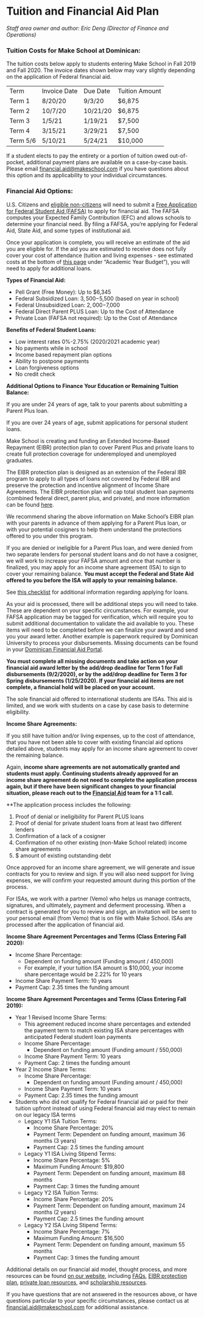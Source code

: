 # Tuition and Financial Aid Plan

*Staff area owner and author: Eric Deng (Director of Finance and Operations)*

### **Tuition Costs for Make School at Dominican:**

The tuition costs below apply to students entering Make School in Fall 2019 and Fall 2020. The invoice dates shown below may vary slightly depending on the application of Federal financial aid. 


<table>
  <tr>
   <td>Term
   </td>
   <td>Invoice Date
   </td>
   <td>Due Date
   </td>
   <td>Tuition Amount
   </td>
  </tr>
  <tr>
   <td>Term 1
   </td>
   <td>8/20/20
   </td>
   <td>9/3/20
   </td>
   <td>$6,875
   </td>
  </tr>
  <tr>
   <td>Term 2
   </td>
   <td>10/7/20
   </td>
   <td>10/21/20
   </td>
   <td>$6,875
   </td>
  </tr>
  <tr>
   <td>Term 3
   </td>
   <td>1/5/21
   </td>
   <td>1/19/21
   </td>
   <td>$7,500
   </td>
  </tr>
  <tr>
   <td>Term 4
   </td>
   <td>3/15/21
   </td>
   <td>3/29/21
   </td>
   <td>$7,500
   </td>
  </tr>
  <tr>
   <td>Term 5/6
   </td>
   <td>5/10/21
   </td>
   <td>5/24/21
   </td>
   <td>$10,000
   </td>
  </tr>
</table>


If a student elects to pay the entirety or a portion of tuition owed out-of-pocket, additional payment plans are available on a case-by-case basis. Please email  [financial.aid@makeschool.com](mailto:financial.aid@makeschool.com) if you have questions about this option and its applicability to your individual circumstances.


### **Financial Aid Options:**

U.S. Citizens and [eligible non-citizens](https://studentaid.gov/understand-aid/eligibility) will need to submit a [Free Application for Federal Student Aid (FAFSA)](https://studentaid.gov/h/apply-for-aid) to apply for financial aid. The FAFSA computes your Expected Family Contribution (EFC) and allows schools to determine your financial need. By filing a FAFSA, you’re applying for Federal Aid, State Aid, and some types of institutional aid. 

Once your application is complete, you will receive an estimate of the aid you are eligible for. If the aid you are estimated to receive does not fully cover your cost of attendance (tuition and living expenses - see estimated costs at the bottom of [this page](https://www.makeschool.com/computer-science-degree/tuition-and-aid) under “Academic Year Budget”), you will need to apply for additional loans. 

**Types of Financial Aid:**



*   Pell Grant (Free Money): Up to $6,345
*   Federal Subsidized Loan: $3,500-$5,500 (based on year in school)
*   Federal Unsubsidized Loan: $2,000-$7,000
*   Federal Direct Parent PLUS Loan: Up to the Cost of Attendance
*   Private Loan (FAFSA not required): Up to the Cost of Attendance

**Benefits of Federal Student Loans:**



*   Low interest rates 0%-2.75% (2020/2021 academic year)
*   No payments while in school
*   Income based repayment plan options
*   Ability to postpone payments
*   Loan forgiveness options
*   No credit check

**Additional Options to Finance Your Education or Remaining Tuition Balance:**

If you are under 24 years of age, talk to your parents about submitting a Parent Plus loan. 

If you are over 24 years of age, submit applications for personal student loans. 

Make School is creating and funding an Extended Income-Based Repayment (EIBR) protection plan to cover Parent Plus and private loans to create full protection coverage for underemployed and unemployed graduates.

The EIBR protection plan is designed as an extension of the Federal IBR program to apply to all types of loans not covered by Federal IBR and preserve the protection and incentive alignment of Income Share Agreements. The EIBR protection plan will cap total student loan payments (combined federal direct, parent plus, and private), and more information can be found [here](https://www.makeschool.com/computer-science-degree/tuition-and-aid#eibr). 

We recommend sharing the above information on Make School’s EIBR plan with your parents in advance of them applying for a Parent Plus loan, or with your potential cosigners to help them understand the protections offered to you under this program. 

If you are denied or ineligible for a Parent Plus loan, and were denied from two separate lenders for personal student loans and do not have a cosigner, we will work to increase your FAFSA amount and once that number is finalized, you may apply for an income share agreement (ISA) to sign to cover your remaining balance. **You must accept the Federal and State Aid offered to you before the ISA will apply to your remaining balance.**

See [this checklist](http://make.sc/finaid-checklist) for additional information regarding applying for loans. 

As your aid is processed, there will be additional steps you will need to take. These are dependent on your specific circumstances. For example, your FAFSA application may be tagged for verification, which will require you to submit additional documentation to validate the aid available to you. These items will need to be completed before we can finalize your award and send you your award letter. Another example is paperwork required by Dominican University to process your disbursements. Missing documents can be found in your [Dominican Financial Aid Portal](https://aid.dominican.edu/).

**You must complete all missing documents and take action on your financial aid award letter by the add/drop deadline for Term 1 for Fall disbursements (9/2/2020), or by the add/drop deadline for Term 3 for Spring disbursements (1/25/2020). If your financial aid items are not complete, a financial hold will be placed on your account.**

The sole financial aid offered to international students are ISAs. This aid is limited, and we work with students on a case by case basis to determine eligibility. 

**Income Share Agreements:**

If you still have tuition and/or living expenses, up to the cost of attendance, that you have not been able to cover with existing financial aid options detailed above, students may apply for an income share agreement to cover the remaining balance. 

Again, **income share agreements are not automatically granted and students must apply. Continuing students already approved for an income share agreement do not need to complete the application process again, but if there have been significant changes to your financial situation, please reach out to the [Financial Aid](mailto:financial.aid@makeschool.com) team for a 1:1 call.** 

**The application process includes the following:



1. Proof of denial or ineligibility for Parent PLUS loans
2. Proof of denial for private student loans from at least two different lenders
3. Confirmation of a lack of a cosigner
4. Confirmation of no other existing (non-Make School related) income share agreements
5. $ amount of existing outstanding debt

Once approved for an income share agreement, we will generate and issue contracts for you to review and sign. If you will also need support for living expenses, we will confirm your requested amount during this portion of the process. 

For ISAs, we work with a partner (Vemo) who helps us manage contracts, signatures, and ultimately, payment and deferment processing. When a contract is generated for you to review and sign, an invitation will be sent to your personal email (from Vemo) that is on file with Make School. ISAs are processed after the application of financial aid. 

**Income Share Agreement Percentages and Terms (Class Entering Fall 2020):**



*   Income Share Percentage:
    *   Dependent on funding amount (Funding amount / 450,000)
    *   For example, if your tuition ISA amount is $10,000, your income share percentage would be 2.22% for 10 years
*   Income Share Payment Term: 10 years
*   Payment Cap: 2.35 times the funding amount

**Income Share Agreement Percentages and Terms (Class Entering Fall 2019):**



*   Year 1 Revised Income Share Terms:
    *   This agreement reduced income share percentages and extended the payment term to match existing ISA share percentages with anticipated Federal student loan payments
    *   Income Share Percentage:
        *   Dependent on funding amount (Funding amount / 550,000)
    *   Income Share Payment Term: 10 years
    *   Payment Cap: 2 times the funding amount
*   Year 2 Income Share Terms:
    *   Income Share Percentage:
        *   Dependent on funding amount (Funding amount / 450,000)
    *   Income Share Payment Term: 10 years
    *   Payment Cap: 2.35 times the funding amount
*   Students who did not qualify for Federal financial aid or paid for their tuition upfront instead of using Federal financial aid may elect to remain on our legacy ISA terms
    *   Legacy Y1 ISA Tuition Terms:
        *   Income Share Percentage: 20%
        *   Payment Term: Dependent on funding amount, maximum 36 months (3 years)
        *   Payment Cap: 2.5 times the funding amount
    *   Legacy Y1 ISA Living Stipend Terms:
        *   Income Share Percentage: 5%
        *   Maximum Funding Amount: $19,800
        *   Payment Term: Dependent on funding amount, maximum 88 months
        *   Payment Cap: 3 times the funding amount
    *   Legacy Y2 ISA Tuition Terms:
        *   Income Share Percentage: 20%
        *   Payment Term: Dependent on funding amount, maximum 24 months (2 years)
        *   Payment Cap: 2.5 times the funding amount
    *   Legacy Y2 ISA Living Stipend Terms:
        *   Income Share Percentage: 7%
        *   Maximum Funding Amount: $16,500
        *   Payment Term: Dependent on funding amount, maximum 55 months
        *   Payment Cap: 3 times the funding amount

Additional details on our financial aid model, thought process, and more resources can be found [on our website](https://www.makeschool.com/computer-science-degree/tuition-and-aid), including [FAQs](https://www.makeschool.com/computer-science-degree/faq#tuition__aid), [EIBR protection plan](https://www.makeschool.com/computer-science-degree/eibr-protection-plan), [private loan resources](https://www.makeschool.com/computer-science-degree/private-loans), and [scholarship resources](https://www.makeschool.com/computer-science-degree/scholarship-resources). 

If you have questions that are not answered in the resources above, or have questions particular to your specific circumstances, please contact us at [financial.aid@makeschool.com](mailto:financial.aid@makeschool.com) for additional assistance. 
